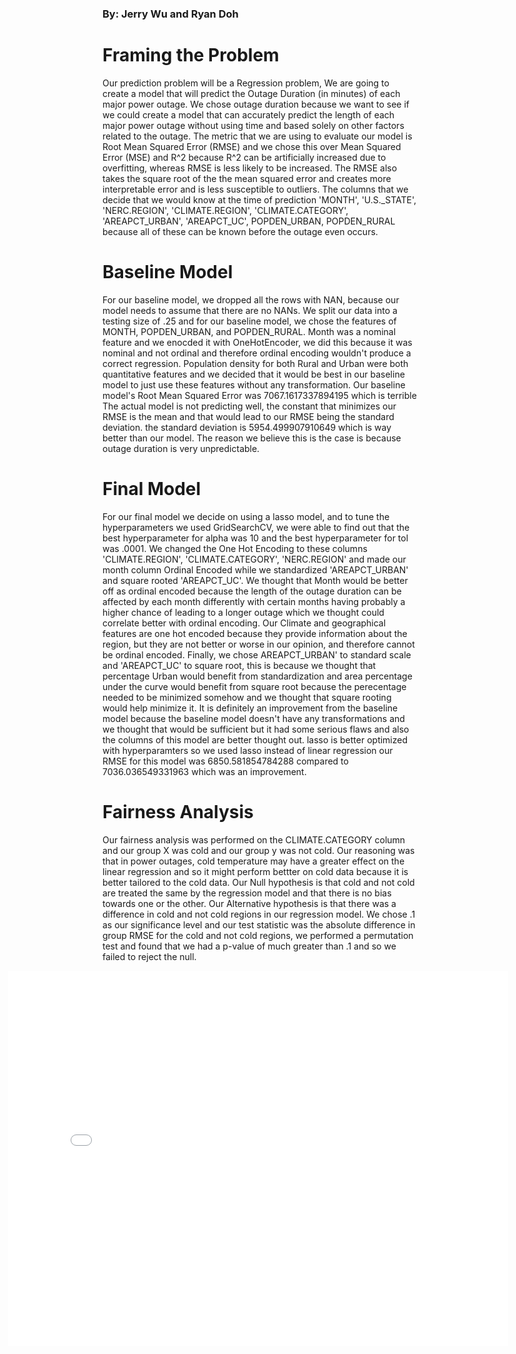 ### By: Jerry Wu and Ryan Doh
# Framing the Problem
Our prediction problem will be a Regression problem, We are going to create a model that will predict the Outage Duration (in minutes) of each major power outage. We chose outage duration because we want to see if we could create a model that can accurately predict the length of each major power outage without using time and based solely on other factors related to the outage. The metric that we are using to evaluate our model is Root Mean Squared Error (RMSE) and we chose this over Mean Squared Error (MSE) and R^2 because R^2 can be artificially increased due to overfitting, whereas RMSE is less likely to be increased. The RMSE also takes the square root of the the mean squared error and creates more interpretable error and is less susceptible to outliers. The columns that we decide that we would know at the time of prediction 'MONTH', 'U.S._STATE', 'NERC.REGION', 'CLIMATE.REGION', 'CLIMATE.CATEGORY', 'AREAPCT_URBAN', 'AREAPCT_UC', POPDEN_URBAN, POPDEN_RURAL because all of these can be known before the outage even occurs.
# Baseline Model
For our baseline model, we dropped all the rows with NAN, because our model needs to assume that there are no NANs. We split our data into a testing size of .25 and for our baseline model, we chose the features of MONTH, POPDEN_URBAN, and POPDEN_RURAL. Month was a nominal feature and we enocded it with OneHotEncoder, we did this because it was nominal and not ordinal and therefore ordinal encoding wouldn't produce a correct regression. Population density for both Rural and Urban were both quantitative features and we decided that it would be best in our baseline model to just use these features without any transformation. Our baseline model's Root Mean Squared Error was 7067.1617337894195 which is terrible The actual model is not predicting well, the constant that minimizes our RMSE is the mean and that would lead to our RMSE being the standard deviation. the standard deviation is 5954.499907910649 which is way better than our model. The reason we believe this is the case is because outage duration is very unpredictable.                              
# Final Model
For our final model we decide on using a lasso model, and to tune the hyperparameters we used GridSearchCV, we were able to find out that the best hyperparameter for alpha was 10 and the best hyperparameter for tol was .0001. We changed the One Hot Encoding to these columns 'CLIMATE.REGION', 'CLIMATE.CATEGORY', 'NERC.REGION' and made our month column Ordinal Encoded while we standardized 'AREAPCT_URBAN' and square rooted 'AREAPCT_UC'. We thought that Month would be better off as ordinal encoded because the length of the outage duration can be affected by each month differently with certain months having probably a higher chance of leading to a longer outage which we thought could correlate better with ordinal encoding. Our Climate and geographical features are one hot encoded because they provide information about the region, but they are not better or worse in our opinion, and therefore cannot be ordinal encoded. Finally, we chose AREAPCT_URBAN' to standard scale and 'AREAPCT_UC' to square root, this is because we thought that percentage Urban would benefit from standardization and area percentage under the curve would benefit from square root because the perecentage needed to be minimized somehow and we thought that square rooting would help minimize it. It is definitely an improvement from the baseline model because the baseline model doesn't have any transformations and we thought that would be sufficient but it had some serious flaws and also the columns of this model are better thought out. lasso is better optimized with hyperparamters so we used lasso instead of linear regression our RMSE for this model was 6850.581854784288 compared to 7036.036549331963 which was an improvement.
# Fairness Analysis
Our fairness analysis was performed on the CLIMATE.CATEGORY column and our group X was cold and our group y was not cold. Our reasoning was that in power outages, cold temperature may have a greater effect on the linear regression and so it might perform bettter on cold data because it is better tailored to the cold data. Our Null hypothesis is that cold and not cold are treated the same by the regression model and that there is no bias towards one or the other. Our Alternative hypothesis is that there was a difference in cold and not cold regions in our regression model. We chose .1 as our significance level and our test statistic was the absolute difference in group RMSE for the cold and not cold regions, we performed a permutation test and found that we had a p-value of much greater than .1 and so we failed to reject the null.
<iframe src="assets/thing.html" width=800 height=600 frameBorder=0 style = "position: relative; right: 30%" >
